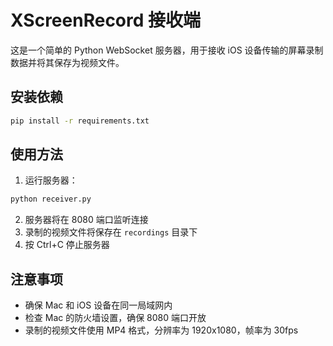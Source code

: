 # XScreenRecord 接收端

这是一个简单的 Python WebSocket 服务器，用于接收 iOS 设备传输的屏幕录制数据并将其保存为视频文件。

## 安装依赖

```bash
pip install -r requirements.txt
```

## 使用方法

1. 运行服务器：
```bash
python receiver.py
```

2. 服务器将在 8080 端口监听连接
3. 录制的视频文件将保存在 `recordings` 目录下
4. 按 Ctrl+C 停止服务器

## 注意事项

- 确保 Mac 和 iOS 设备在同一局域网内
- 检查 Mac 的防火墙设置，确保 8080 端口开放
- 录制的视频文件使用 MP4 格式，分辨率为 1920x1080，帧率为 30fps 